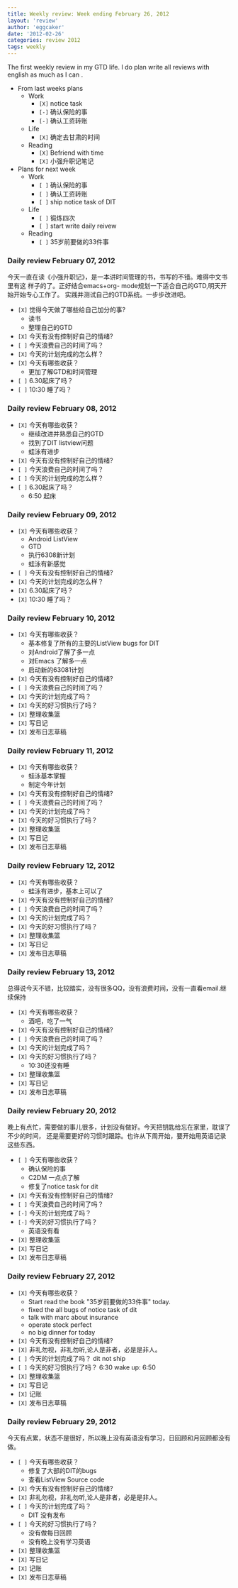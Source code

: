 ```yaml
---
title: Weekly review: Week ending February 26, 2012 
layout: 'review'
author: 'eggcaker'
date: '2012-02-26'
categories: review 2012
tags: weekly
---
```



The first weekly review in my GTD life. I do plan write all reviews with
english as much as I can .

  * From last weeks plans 
    * Work 
      * `[X]` notice task 
      * `[-]` 确认保险的事 
      * `[-]` 确认工资转账 
    * Life 
      * `[X]` 确定去甘肃的时间 
    * Reading 
      * `[X]` Befriend with time 
      * `[X]` 小强升职记笔记 
  * Plans for next week 
    * Work 
      * `[ ]` 确认保险的事 
      * `[ ]` 确认工资转账 
      * `[ ]` ship notice task of DIT 
    * Life 
      * `[ ]` 锻炼四次 
      * `[ ]` start write daily reivew 
    * Reading 
      * `[ ]` 35岁前要做的33件事 

### Daily review February 07, 2012

今天一直在读《小强升职记》，是一本讲时间管理的书，书写的不错。难得中文书里有这 样子的了。正好结合emacs+org-
mode规划一下适合自己的GTD,明天开始开始专心工作了。 实践并测试自己的GTD系统。一步步改进吧。

  * `[X]` 觉得今天做了哪些给自己加分的事? 
    * 读书 
    * 整理自己的GTD 
  * `[X]` 今天有没有控制好自己的情绪? 
  * `[ ]` 今天浪费自己的时间了吗？ 
  * `[X]` 今天的计划完成的怎么样？ 
  * `[X]` 今天有哪些收获？ 
    * 更加了解GTD和时间管理 
  * `[ ]` 6.30起床了吗？ 
  * `[ ]` 10:30 睡了吗？ 

### Daily review February 08, 2012

  * `[X]` 今天有哪些收获？ 
    * 继续改进并熟悉自己的GTD 
    * 找到了DIT listview问题 
    * 蛙泳有进步 
  * `[X]` 今天有没有控制好自己的情绪? 
  * `[ ]` 今天浪费自己的时间了吗？ 
  * `[ ]` 今天的计划完成的怎么样？ 
  * `[ ]` 6.30起床了吗？ 
    * 6:50 起床 

### Daily review February 09, 2012

  * `[X]` 今天有哪些收获？ 
    * Android ListView 
    * GTD 
    * 执行6308新计划 
    * 蛙泳有新感觉 
  * `[ ]` 今天有没有控制好自己的情绪? 
  * `[X]` 今天的计划完成的怎么样？ 
  * `[X]` 6.30起床了吗？ 
  * `[X]` 10:30 睡了吗？ 

### Daily review February 10, 2012

  * `[X]` 今天有哪些收获？ 
    * 基本修复了所有的主要的ListView bugs for DIT 
    * 对Android了解了多一点 
    * 对Emacs 了解多一点 
    * 启动新的63081计划 
  * `[X]` 今天有没有控制好自己的情绪? 
  * `[ ]` 今天浪费自己的时间了吗？ 
  * `[X]` 今天的计划完成了吗？ 
  * `[X]` 今天的好习惯执行了吗？ 
  * `[X]` 整理收集篮 
  * `[X]` 写日记 
  * `[X]` 发布日志草稿 

### Daily review February 11, 2012

  * `[X]` 今天有哪些收获？ 
    * 蛙泳基本掌握 
    * 制定今年计划 
  * `[X]` 今天有没有控制好自己的情绪? 
  * `[ ]` 今天浪费自己的时间了吗？ 
  * `[X]` 今天的计划完成了吗？ 
  * `[X]` 今天的好习惯执行了吗？ 
  * `[X]` 整理收集篮 
  * `[X]` 写日记 
  * `[X]` 发布日志草稿 

### Daily review February 12, 2012

  * `[X]` 今天有哪些收获？ 
    * 蛙泳有进步，基本上可以了 
  * `[X]` 今天有没有控制好自己的情绪? 
  * `[ ]` 今天浪费自己的时间了吗？ 
  * `[X]` 今天的计划完成了吗？ 
  * `[X]` 今天的好习惯执行了吗？ 
  * `[X]` 整理收集篮 
  * `[X]` 写日记 
  * `[X]` 发布日志草稿 

### Daily review February 13, 2012

总得说今天不错，比较踏实，没有很多QQ，没有浪费时间，没有一直看email.继续保持

  * `[X]` 今天有哪些收获？ 
    * 酒吧，吃了一气 
  * `[X]` 今天有没有控制好自己的情绪? 
  * `[ ]` 今天浪费自己的时间了吗？ 
  * `[X]` 今天的计划完成了吗？ 
  * `[X]` 今天的好习惯执行了吗？ 
    * 10:30还没有睡 
  * `[X]` 整理收集篮 
  * `[X]` 写日记 
  * `[X]` 发布日志草稿 

### Daily review February 20, 2012

晚上有点忙，需要做的事儿很多，计划没有做好。今天把钥匙给忘在家里，耽误了不少的时间， 还是需要更好的习惯时跟踪。也许从下周开始，要开始用英语记录这些东西。

  * `[ ]` 今天有哪些收获？ 
    * 确认保险的事 
    * C2DM 一点点了解 
    * 修复了notice task for dit 
  * `[X]` 今天有没有控制好自己的情绪? 
  * `[ ]` 今天浪费自己的时间了吗？ 
  * `[-]` 今天的计划完成了吗？ 
  * `[-]` 今天的好习惯执行了吗？ 
    * 英语没有看 
  * `[X]` 整理收集篮 
  * `[X]` 写日记 
  * `[X]` 发布日志草稿 

### Daily review February 27, 2012

  * `[X]` 今天有哪些收获？ 
    * Start read the book "35岁前要做的33件事" today. 
    * fixed the all bugs of notice task of dit 
    * talk with marc about insurance 
    * operate stock perfect 
    * no big dinner for today 
  * `[X]` 今天有没有控制好自己的情绪? 
  * `[X]` 非礼勿视，非礼勿听,论人是非者，必是是非人。 
  * `[ ]` 今天的计划完成了吗？ dit not ship 
  * `[ ]` 今天的好习惯执行了吗？ 6:30 wake up: 6:50 
  * `[X]` 整理收集篮 
  * `[X]` 写日记 
  * `[X]` 记账 
  * `[X]` 发布日志草稿 

### Daily review February 29, 2012

今天有点累，状态不是很好，所以晚上没有英语没有学习，日回顾和月回顾都没有做。

  * `[ ]` 今天有哪些收获？ 
    * 修复了大部的DIT的bugs 
    * 查看ListView Source code 
  * `[X]` 今天有没有控制好自己的情绪? 
  * `[X]` 非礼勿视，非礼勿听,论人是非者，必是是非人。 
  * `[ ]` 今天的计划完成了吗？ 
    * DIT 没有发布 
  * `[ ]` 今天的好习惯执行了吗？ 
    * 没有做每日回顾 
    * 没有晚上没有学习英语 
  * `[X]` 整理收集篮 
  * `[X]` 写日记 
  * `[X]` 记账 
  * `[X]` 发布日志草稿 


